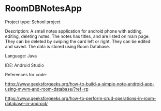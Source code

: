# RoomDBNotesApp

Project type:
School project

Description:
A small notes application for android phone with adding, editing, deleting notes.
The notes has titles, and are listed on main page.
They can be deleted by swiping the card left or right.
They can be edited and saved.
The data is stored using Room Database.

Language: Java

IDE: Android Studio

References for code:

https://www.geeksforgeeks.org/how-to-build-a-simple-note-android-app-using-mvvm-and-room-database/?ref=rp

https://www.geeksforgeeks.org/how-to-perform-crud-operations-in-room-database-in-android/
